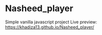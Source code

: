 # Nasheed_player
Simple vanilla javascript project
Live preview:
https://khadiza13.github.io/Nasheed_player/
